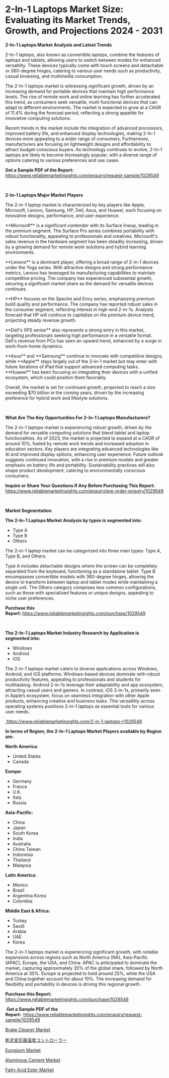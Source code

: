 <p><h1>2-In-1 Laptops Market Size: Evaluating its Market Trends, Growth, and Projections 2024 - 2031</h1></p><p><strong>2-In-1 Laptops Market Analysis and Latest Trends</strong></p>
<p><p>2-In-1 laptops, also known as convertible laptops, combine the features of laptops and tablets, allowing users to switch between modes for enhanced versatility. These devices typically come with touch screens and detachable or 360-degree hinges, catering to various user needs such as productivity, casual browsing, and multimedia consumption. </p><p>The 2-In-1 laptops market is witnessing significant growth, driven by an increasing demand for portable devices that maintain high performance levels. The rise of remote work and online learning has further accelerated this trend, as consumers seek versatile, multi-functional devices that can adapt to different environments. The market is expected to grow at a CAGR of 11.4% during the forecast period, reflecting a strong appetite for innovative computing solutions.</p><p>Recent trends in the market include the integration of advanced processors, improved battery life, and enhanced display technologies, making 2-In-1 devices more appealing to a wider range of consumers. Furthermore, manufacturers are focusing on lightweight designs and affordability to attract budget-conscious buyers. As technology continues to evolve, 2-In-1 laptops are likely to become increasingly popular, with a diverse range of options catering to various preferences and use cases.</p></p>
<p><strong>Get a Sample PDF of the Report:&nbsp;</strong> <a href="https://www.reliablemarketinsights.com/enquiry/request-sample/1029549">https://www.reliablemarketinsights.com/enquiry/request-sample/1029549</a></p>
<p>&nbsp;</p>
<p><strong>2-In-1 Laptops Major Market Players</strong></p>
<p><p>The 2-in-1 laptop market is characterized by key players like Apple, Microsoft, Lenovo, Samsung, HP, Dell, Asus, and Huawei, each focusing on innovative designs, performance, and user experience. </p><p>**Microsoft** is a significant contender with its Surface lineup, leading in the premium segment. The Surface Pro series combines portability with robust functionality, appealing to professionals and creatives. Microsoft's sales revenue in the hardware segment has been steadily increasing, driven by a growing demand for remote work solutions and hybrid learning environments.</p><p>**Lenovo** is a dominant player, offering a broad range of 2-in-1 devices under the Yoga series. With attractive designs and strong performance metrics, Lenovo has leveraged its manufacturing capabilities to maintain competitive pricing. The company has experienced substantial growth, securing a significant market share as the demand for versatile devices continues.</p><p>**HP** focuses on the Spectre and Envy series, emphasizing premium build quality and performance. The company has reported robust sales in the consumer segment, reflecting interest in high-end 2-in-1s. Analysts forecast that HP will continue to capitalize on the premium device trend, projecting steady revenue growth.</p><p>**Dell's XPS series** also represents a strong entry in this market, targeting professionals seeking high performance in a versatile format. Dell's revenue from PCs has seen an upward trend, enhanced by a surge in work-from-home dynamics.</p><p>**Asus** and **Samsung** continue to innovate with competitive designs, while **Apple** stays largely out of the 2-in-1 market but may enter with future iterations of iPad that support advanced computing tasks. **Huawei** has been focusing on integrating their devices with a unified ecosystem, which could position them favorably.</p><p>Overall, the market is set for continued growth, projected to reach a size exceeding $70 billion in the coming years, driven by the increasing preference for hybrid work and lifestyle solutions.</p></p>
<p>&nbsp;</p>
<p><strong>What Are The Key Opportunities For 2-In-1 Laptops Manufacturers?</strong></p>
<p><p>The 2-in-1 laptops market is experiencing robust growth, driven by the demand for versatile computing solutions that blend tablet and laptop functionalities. As of 2023, the market is projected to expand at a CAGR of around 10%, fueled by remote work trends and increased adoption in education sectors. Key players are integrating advanced technologies like AI and improved display options, enhancing user experience. Future outlook suggests continued innovation, with a rise in premium models and greater emphasis on battery life and portability. Sustainability practices will also shape product development, catering to environmentally conscious consumers.</p></p>
<p><strong>Inquire or Share Your Questions If Any Before Purchasing This Report:</strong> <a href="https://www.reliablemarketinsights.com/enquiry/pre-order-enquiry/1029549">https://www.reliablemarketinsights.com/enquiry/pre-order-enquiry/1029549</a></p>
<p>&nbsp;</p>
<p><strong>Market Segmentation</strong></p>
<p><strong>The 2-In-1 Laptops Market Analysis by types is segmented into:</strong></p>
<p><ul><li>Type A</li><li>Type B</li><li>Others</li></ul></p>
<p><p>The 2-in-1 laptop market can be categorized into three main types: Type A, Type B, and Others. </p><p>Type A includes detachable designs where the screen can be completely separated from the keyboard, functioning as a standalone tablet. Type B encompasses convertible models with 360-degree hinges, allowing the device to transform between laptop and tablet modes while maintaining a single unit. The Others category comprises less common configurations, such as those with specialized features or unique designs, appealing to niche user preferences.</p></p>
<p><strong>Purchase this Report:&nbsp;</strong><a href="https://www.reliablemarketinsights.com/purchase/1029549">https://www.reliablemarketinsights.com/purchase/1029549</a></p>
<p>&nbsp;</p>
<p><strong>The 2-In-1 Laptops Market Industry Research by Application is segmented into:</strong></p>
<p><ul><li>Windows</li><li>Android</li><li>IOS</li></ul></p>
<p><p>The 2-in-1 laptops market caters to diverse applications across Windows, Android, and iOS platforms. Windows-based devices dominate with robust productivity features, appealing to professionals and students for multitasking. Android 2-in-1s leverage their adaptability and app ecosystem, attracting casual users and gamers. In contrast, iOS 2-in-1s, primarily seen in Apple’s ecosystem, focus on seamless integration with other Apple products, enhancing creative and business tasks. This versatility across operating systems positions 2-in-1 laptops as essential tools for various user needs.</p></p>
<p><a href="https://www.reliablemarketinsights.com/2-in-1-laptops-r1029549">&nbsp;https://www.reliablemarketinsights.com/2-in-1-laptops-r1029549</a></p>
<p><strong>In terms of Region, the 2-In-1 Laptops Market Players available by Region are:</strong></p>
<p>
    <p> <strong> North America: </strong>
        <ul>
            <li>United States</li>
            <li>Canada</li>
        </ul>
        </p> 
    <p> <strong> Europe: </strong>
        <ul>
            <li>Germany</li>
            <li>France</li>
            <li>U.K.</li>
            <li>Italy</li>
            <li>Russia</li>
        </ul>
        </p> 
    <p> <strong> Asia-Pacific: </strong>
        <ul>
            <li>China</li>
            <li>Japan</li>
            <li>South Korea</li>
            <li>India</li>
            <li>Australia</li>
            <li>China Taiwan</li>
            <li>Indonesia</li>
            <li>Thailand</li>
            <li>Malaysia</li>
        </ul>
        </p> 
    <p> <strong> Latin America: </strong>
        <ul>
            <li>Mexico</li>
            <li>Brazil</li>
            <li>Argentina Korea</li>
            <li>Colombia</li>
        </ul>
        </p> 
    <p> <strong> Middle East & Africa: </strong>
        <ul>
            <li>Turkey</li>
            <li>Saudi</li>
            <li>Arabia</li>
            <li>UAE</li>
            <li>Korea</li>
        </ul>
    </p>
    </p>
<p><p>The 2-in-1 laptops market is experiencing significant growth, with notable expansions across regions such as North America (NA), Asia-Pacific (APAC), Europe, the USA, and China. APAC is anticipated to dominate the market, capturing approximately 35% of the global share, followed by North America at 30%. Europe is projected to hold around 25%, while the USA and China together account for about 10%. The increasing demand for flexibility and portability in devices is driving this regional growth.</p></p>
<p><strong>Purchase this Report: </strong><a href="https://www.reliablemarketinsights.com/purchase/1029549">https://www.reliablemarketinsights.com/purchase/1029549</a></p>
<p>&nbsp;<strong>Get a Sample PDF of the Report:&nbsp;&nbsp;</strong><a href="https://www.reliablemarketinsights.com/enquiry/request-sample/1029549">https://www.reliablemarketinsights.com/enquiry/request-sample/1029549</a></p>
<p><strong></strong></p>
<p><p><a href="https://medium.com/@vaniquavaughn8/the-brake-cleaner-industry-analysis-report-offers-a-comprehensive-and-current-examination-of-the-d3fc150aabae">Brake Cleaner Market</a></p><p><a href="https://medium.com/@jackybrekke_41148/%E3%83%89%E3%83%A9%E3%82%A4%E3%82%BF%E3%82%A4%E3%83%97%E3%83%88%E3%83%A9%E3%83%B3%E3%82%B9%E3%83%95%E3%82%A9%E3%83%BC%E3%83%9E%E3%83%BC%E6%B8%A9%E5%BA%A6%E3%82%B3%E3%83%B3%E3%83%88%E3%83%AD%E3%83%BC%E3%83%A9%E3%83%BC%E5%B8%82%E5%A0%B4%E6%8C%87%E6%A8%99-%E5%B8%82%E5%A0%B4%E8%A6%8F%E6%A8%A1-%E5%9C%B0%E5%9F%9F%E5%88%A5%E5%88%86%E6%9E%90-%E5%B8%82%E5%A0%B4%E3%83%97%E3%83%AC%E3%83%BC%E3%83%A4%E3%83%BC%E5%88%86%E6%9E%90-%E3%81%8A%E3%82%88%E3%81%B3%E4%BA%88%E6%B8%AC-2024%E5%B9%B4-2031%E5%B9%B4-5de1b0683809?postPublishedType=initial">乾式変圧器温度コントローラー</a></p><p><a href="https://issuu.com/reportprime-2/docs/europium-market-size-2030.pptx_1ff476d11072cf">Europium Market</a></p><p><a href="https://www.linkedin.com/pulse/aluminous-cement-market-global-share-ranking-overall-sales-t6vuf?trackingId=OFvHdghGQsGNS34BbF1DcQ%3D%3D">Aluminous Cement Market</a></p><p><a href="https://issuu.com/reportprime-2/docs/fatty-acid-ester-market-size-2030.p_8045302013f953">Fatty Acid Ester Market</a></p></p>